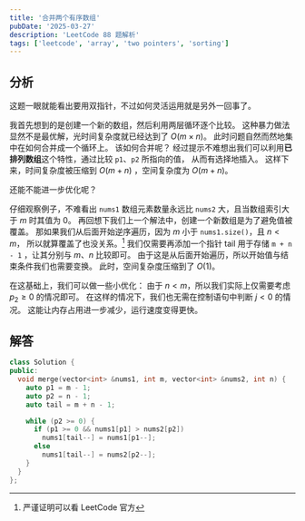 ```yaml
---
title: '合并两个有序数组'
pubDate: '2025-03-27'
description: 'LeetCode 88 题解析'
tags: ['leetcode', 'array', 'two pointers', 'sorting']
---
```


## 分析

这题一眼就能看出要用双指针，不过如何灵活运用就是另外一回事了。

我首先想到的是创建一个新的数组，然后利用两层循环逐个比较。
这种暴力做法显然不是最优解，光时间复杂度就已经达到了 $O(m\times n)$。
此时问题自然而然地集中在如何合并成一个循环上。
该如何合并呢？
经过提示不难想出我们可以利用**已排列数组**这个特性，通过比较 `p1`、`p2` 所指向的值，
从而有选择地插入。
这样下来，时间复杂度被压缩到 $O(m + n)$ ，空间复杂度为 $O(m + n)$。

还能不能进一步优化呢？

仔细观察例子，不难看出 `nums1` 数组元素数量永远比 `nums2` 大，且当数组索引大于 $m$ 时其值为 0。
再回想下我们上一个解法中，创建一个新数组是为了避免值被覆盖。
那如果我们从后面开始逆序遍历，因为 $m$ 小于 `nums1.size()`，且 $n < m$，
所以就算覆盖了也没关系。[^1]
我们仅需要再添加一个指针 tail 用于存储 `m + n - 1` ，让其分别与 $m$、$n$ 比较即可。
由于这是从后面开始遍历，所以开始值与结束条件我们也需要变换。
此时，空间复杂度压缩到了 $O(1)$。

在这基础上，我们可以做一些小优化：
由于 $n < m$，所以我们实际上仅需要考虑 $p_2 \geq 0$ 的情况即可。
在这样的情况下，我们也无需在控制语句中判断 $j < 0$ 的情况。
这能让内存占用进一步减少，运行速度变得更快。

## 解答

```cpp
class Solution {
public:
  void merge(vector<int> &nums1, int m, vector<int> &nums2, int n) {
    auto p1 = m - 1;
    auto p2 = n - 1;
    auto tail = m + n - 1;

    while (p2 >= 0) {
      if (p1 >= 0 && nums1[p1] > nums2[p2])
        nums1[tail--] = nums1[p1--];
      else
        nums1[tail--] = nums2[p2--];
    }
  }
};
```

[^1]: 严谨证明可以看 LeetCode 官方
